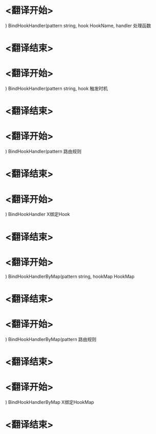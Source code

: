 
# <翻译开始>
) BindHookHandler(pattern string, hook HookName, handler
处理函数
# <翻译结束>

# <翻译开始>
) BindHookHandler(pattern string, hook
触发时机
# <翻译结束>

# <翻译开始>
) BindHookHandler(pattern
路由规则
# <翻译结束>

# <翻译开始>
) BindHookHandler
X绑定Hook
# <翻译结束>

# <翻译开始>
) BindHookHandlerByMap(pattern string, hookMap
HookMap
# <翻译结束>

# <翻译开始>
) BindHookHandlerByMap(pattern
路由规则
# <翻译结束>

# <翻译开始>
) BindHookHandlerByMap
X绑定HookMap
# <翻译结束>

